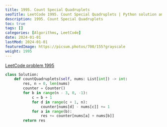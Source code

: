 ```yaml
---
title: 1995. Count Special Quadruplets
seoTitle: LeetCode 1995. Count Special Quadruplets | Python solution and explanation
description: 1995. Count Special Quadruplets
toc: true
tags: []
categories: [Algorithms, LeetCode]
date: 2024-01-01
lastMod: 2024-01-01
featuredImage: https://picsum.photos/700/155?grayscale
weight: 1995
---
```


[LeetCode problem 1995](https://leetcode.com/problems/count-special-quadruplets/)

```python
class Solution:
    def countQuadruplets(self, nums: List[int]) -> int:
        res, n = 0, len(nums)
        counter = Counter()
        for b in range(n - 3, 0, -1):
            c = b + 1
            for d in range(c + 1, n):
                counter[nums[d] - nums[c]] += 1
            for a in range(b):
                res += counter[nums[a] + nums[b]]
        return res

```
